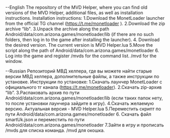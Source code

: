 --English
The repository of the MVD Helper, where you can find old versions of the MVD Helper, additional files, as well as installation instructions.
Installation instructions:
1.Download the MonetLoader launcher from the official TG channel (https://t.me/monetloader ).
2.Download the zip archive “lib".
3.Unpack the archive along the path Android/data/com.arizona.games/monetloader/lib (if there are no such folders, then log in to the game after installing the launcher).
4. Download the desired version. The current version is MVD Helper.lua
5.Move the script along the path of Android/data/com.arizona.games/monetloader
6. Log into the game and register /mvds for the command list. /mvd for the window.

--Russian
Репозиторий МВД хелпера, где вы можете найти старые версии МВД хелпера, дополнительные файлы, а также инструкции по установке.
Инструкции по установке:
1.Скачать лаунчер MonetLoader с официального тг канала (https://t.me/monetloader).
2.Скачать zip-архив “lib”.
3.Распаковать архив по пути Android/data/com.arizona.games/monetloader/lib (если таких папок нету, то после установки лаунчера зайдите в игру).
4.Скачать желаемую версию. Актуальная версия - MVD Helper.lua
5.Переместить скрипт по пути Android/data/com.arizona.games/monetloader
6. Скачать файл smartUk.json и переместить по пути Android/data/com.arizona.games/monetloader
7.Зайти в игру и прописать /mvds для списка команда. /mvd для окошка.
